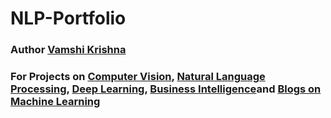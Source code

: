 # NLP-Portfolio
### Author [Vamshi Krishna](https://www.linkedin.com/in/venkata-gunji/)

### For Projects on [Computer Vision](https://github.com/vamshigunji183/Data-Science-portfolio), [Natural Language Processing](https://github.com/vamshigunji183/Data-Science-portfolio), [Deep Learning](https://github.com/vamshigunji183/Data-Science-portfolio), [Business Intelligence](https://github.com/vamshigunji183/Data-Science-portfolio)and [Blogs on Machine Learning](https://github.com/vamshigunji183/Data-Science-portfolio)
